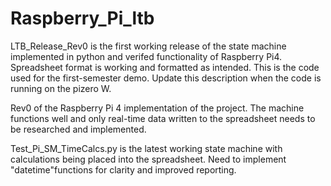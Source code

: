 # Raspberry_Pi_ltb

LTB_Release_Rev0 is the first working release of the state machine implemented in python and verifed functionality of Raspberry Pi4. Spreadsheet format 
is working and formatted as intended. This is the code used for the first-semester demo. Update this description when the code is running on the pizero W.

Rev0 of the Raspberry Pi 4 implementation of the project. The machine functions well and only real-time data written to the spreadsheet needs to be researched and implemented.

Test_Pi_SM_TimeCalcs.py is the latest working state machine with calculations being placed into the spreadsheet. Need to implement "datetime"functions for clarity and improved reporting.
